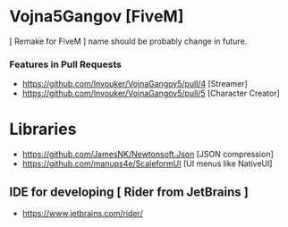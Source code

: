 # Vojna5Gangov [FiveM]
[ Remake for FiveM ] name should be probably change in future.

### Features in Pull Requests
- https://github.com/Invouker/VojnaGangov5/pull/4 [Streamer]
- https://github.com/Invouker/VojnaGangov5/pull/5 [Character Creator]

# Libraries
- https://github.com/JamesNK/Newtonsoft.Json [JSON compression]
- https://github.com/manups4e/ScaleformUI [UI menus like NativeUI]

## IDE for developing [ Rider from JetBrains ]
- https://www.jetbrains.com/rider/
